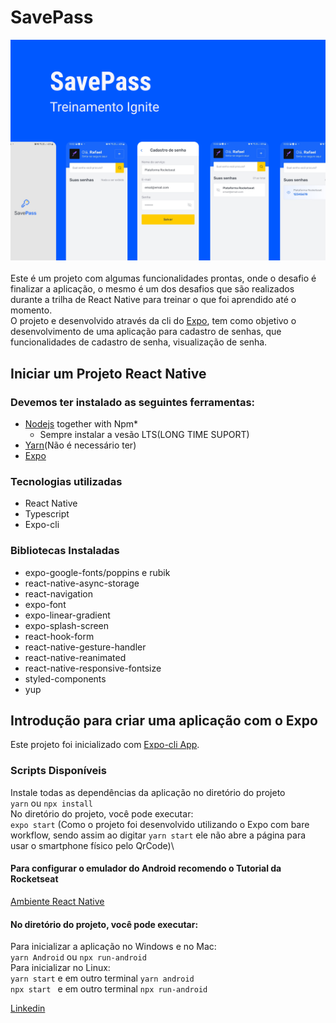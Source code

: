 # SavePass

![Capa_projeto](./.github/Capa.png)
\
\
Este é um projeto com algumas funcionalidades prontas, onde o desafio é finalizar a aplicação, o mesmo é um dos desafios que são realizados durante a trilha de React Native para treinar o que foi aprendido até o momento.\
O projeto e desenvolvido através da cli do [Expo](https://docs.expo.dev/), tem como objetivo o desenvolvimento de uma aplicação para cadastro de senhas, que funcionalidades de cadastro de senha, visualização de senha.

## Iniciar um Projeto React Native
### Devemos ter instalado as seguintes ferramentas:
* [Nodejs](https://nodejs.org/en/) together with Npm*
    * Sempre instalar a vesão LTS(LONG TIME SUPORT)
* [Yarn](https://yarnpkg.com/)(Não é necessário ter)
* [Expo](https://docs.expo.dev/)

### Tecnologias utilizadas
* React Native
* Typescript
* Expo-cli

### Bibliotecas Instaladas
* expo-google-fonts/poppins e rubik
* react-native-async-storage
* react-navigation
* expo-font
* expo-linear-gradient
* expo-splash-screen
* react-hook-form
* react-native-gesture-handler
* react-native-reanimated
* react-native-responsive-fontsize
* styled-components
* yup

## Introdução para criar uma aplicação com o Expo
Este projeto foi inicializado com [Expo-cli App](https://docs.expo.dev/get-started/create-a-new-app/).

### Scripts Disponíveis
Instale todas as dependências da aplicação no diretório do projeto\
`yarn` ou `npx install`\
No diretório do projeto, você pode executar:\
`expo start` (Como o projeto foi desenvolvido utilizando o Expo com bare workflow, sendo assim ao digitar `yarn start` ele não abre a página para usar o smartphone físico pelo QrCode)\

#### Para configurar o emulador do Android recomendo o Tutorial da Rocketseat 
[Ambiente React Native](https://react-native.rocketseat.dev/)
#### No diretório do projeto, você pode executar:
Para inicializar a aplicação no Windows e no Mac:\
`yarn Android` ou `npx run-android`\
Para inicializar no Linux:\
`yarn start` e em outro terminal `yarn android`\
`npx start ` e em outro terminal `npx run-android`

[Linkedin](www.linkedin.com/in/rafael-rocha-dos-santos-7b133410b)

